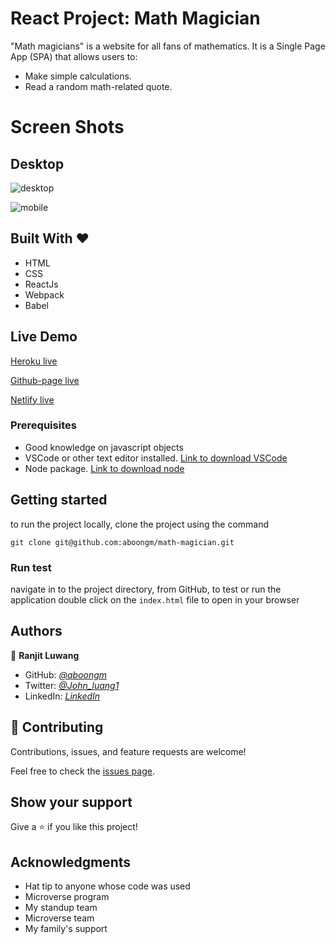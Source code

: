# React Project: Math Magician

"Math magicians" is a website for all fans of mathematics. It is a Single Page App (SPA) that allows users to:

- Make simple calculations.
- Read a random math-related quote.

# Screen Shots

## Desktop

![desktop](https://user-images.githubusercontent.com/49184579/166872209-504f5307-8620-4528-92df-dd9774c074b8.png)

![mobile](https://user-images.githubusercontent.com/49184579/166872217-1ee9e5c3-f1c8-46f0-96bd-d0c90c6a3d9e.png)

## Built With &hearts;

- HTML
- CSS
- ReactJs
- Webpack
- Babel

## Live Demo

[Heroku live](https://math-magician-aboong1.herokuapp.com/)

[Github-page live](https://aboongm.github.io/math-magician/)

[Netlify live](https://math-magician-aboong.netlify.app/)

### Prerequisites

- Good knowledge on javascript objects
- VSCode or other text editor installed. [Link to download VSCode](https://code.visualstudio.com/download)
- Node package. [Link to download node](https://nodejs.org/en/download/)

## Getting started

to run the project locally, clone the project using the command

`git clone git@github.com:aboongm/math-magician.git`

### Run test

navigate in to the project directory, from GitHub,
to test or run the application double click on the `index.html` file to open in your browser

## Authors

👤 **Ranjit Luwang**

- GitHub: _[@aboongm](https://github.com/aboongm)_
- Twitter: _[@John_luang1](https://twitter.com/John_luang1)_
- LinkedIn: _[LinkedIn](https://www.linkedin.com/in/aboongm/)_

## 🤝 Contributing

Contributions, issues, and feature requests are welcome!

Feel free to check the [issues page](../../issues/).

## Show your support

Give a ⭐️ if you like this project!

## Acknowledgments

- Hat tip to anyone whose code was used
- Microverse program
- My standup team
- Microverse team
- My family's support
